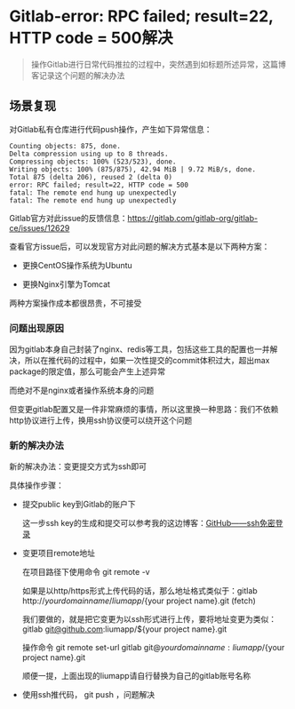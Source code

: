 # Gitlab-error: RPC failed; result=22, HTTP code = 500解决

> 操作Gitlab进行日常代码推拉的过程中，突然遇到如标题所述异常，这篇博客记录这个问题的解决办法

## 场景复现

对Gitlab私有仓库进行代码push操作，产生如下异常信息：

````
Counting objects: 875, done.
Delta compression using up to 8 threads.
Compressing objects: 100% (523/523), done.
Writing objects: 100% (875/875), 42.94 MiB | 9.72 MiB/s, done.
Total 875 (delta 206), reused 2 (delta 0)
error: RPC failed; result=22, HTTP code = 500
fatal: The remote end hung up unexpectedly
fatal: The remote end hung up unexpectedly
````

Gitlab官方对此issue的反馈信息：https://gitlab.com/gitlab-org/gitlab-ce/issues/12629

查看官方issue后，可以发现官方对此问题的解决方式基本是以下两种方案：

* 更换CentOS操作系统为Ubuntu

* 更换Nginx引擎为Tomcat

两种方案操作成本都很昂贵，不可接受

### 问题出现原因

因为gitlab本身自己封装了nginx、redis等工具，包括这些工具的配置也一并解决，所以在推代码的过程中，如果一次性提交的commit体积过大，超出max package的限定值，那么可能会产生上述异常

而绝对不是nginx或者操作系统本身的问题

但变更gitlab配置又是一件非常麻烦的事情，所以这里换一种思路：我们不依赖http协议进行上传，换用ssh协议便可以绕开这个问题

### 新的解决办法

新的解决办法：变更提交方式为ssh即可

具体操作步骤：

* 提交public key到Gitlab的账户下
    
    这一步ssh key的生成和提交可以参考我的这边博客：[GitHub——ssh免密登录](https://www.liumapp.com/articles/2018/08/26/1535294584243.html)
    
* 变更项目remote地址

    在项目路径下使用命令  git remote -v
    
    如果是以http/https形式上传代码的话，那么地址格式类似于：gitlab  http://${your domain name}/liumapp/${your project name}.git (fetch)
    
    我们要做的，就是把它变更为以ssh形式进行上传，要将地址变更为类似：gitlab git@github.com:liumapp/${your project name}.git
    
    操作命令 git remote set-url gitlab git@${your domain name}:liumapp/${your project name}.git
    
    顺便一提，上面出现的liumapp请自行替换为自己的gitlab账号名称
    
* 使用ssh推代码， git push ，问题解决

    





